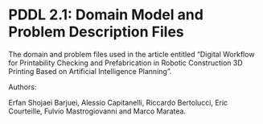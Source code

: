 # PDDL 2.1: Domain Model and Problem Description Files
The domain and problem files used in the article entitled “Digital Workflow for Printability Checking and Prefabrication in Robotic Construction 3D Printing Based on Artificial Intelligence Planning”.

Authors:

Erfan Shojaei Barjuei, Alessio Capitanelli, Riccardo Bertolucci, Eric Courteille, Fulvio Mastrogiovanni and Marco Maratea.
